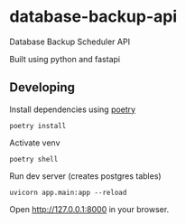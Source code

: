 # database-backup-api

Database Backup Scheduler API

Built using python and fastapi

## Developing

Install dependencies using [poetry](https://python-poetry.org)

```
poetry install
```

Activate venv

```
poetry shell
```

Run dev server (creates postgres tables)

```
uvicorn app.main:app --reload
```

Open http://127.0.0.1:8000 in your browser.
